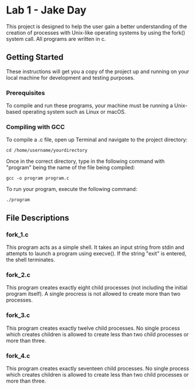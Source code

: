 # Lab 1 - Jake Day

This project is designed to help the user gain a better understanding of the creation of processes with Unix-like operating systems by using the fork() system call. All programs are written in c.

## Getting Started

These instructions will get you a copy of the project up and running on your local machine for development and testing purposes.

### Prerequisites

To compile and run these programs, your machine must be running a Unix-based operating system such as Linux or macOS.

### Compiling with GCC

To compile a .c file, open up Terminal and navigate to the project directory:

```
cd /home/username/yourdirectory
```

Once in the correct directory, type in the following command with "program" being the name of the file being compiled:
```
gcc -o program program.c
```

To run your program, execute the following command:

```
./program
```

## File Descriptions

### fork_1.c

This program acts as a simple shell. It takes an input string from stdin and attempts to launch a program using execve(). If the string "exit" is entered, the shell terminates.

### fork_2.c

This program creates exactly eight child processes (not including the initial program itself). A single procress is not allowed to create more than two processes.

### fork_3.c

This program creates exactly twelve child processes. No single process which creates children is allowed to create less than two child processes or more than three.

### fork_4.c

This program creates exactly seventeen child processes. No single process which creates children is allowed to create less than two child processes or more than three.
